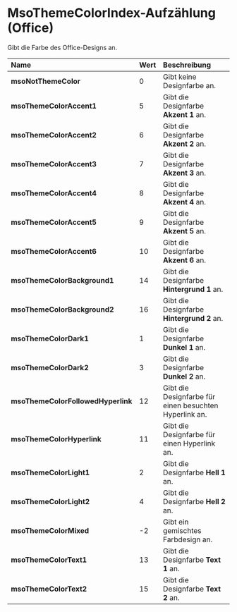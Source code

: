 
# MsoThemeColorIndex-Aufzählung (Office)

Gibt die Farbe des Office-Designs an.



|**Name**|**Wert**|**Beschreibung**|
|:-----|:-----|:-----|
|**msoNotThemeColor**|0|Gibt keine Designfarbe an.|
|**msoThemeColorAccent1**|5|Gibt die Designfarbe  **Akzent 1** an.|
|**msoThemeColorAccent2**|6|Gibt die Designfarbe  **Akzent 2** an.|
|**msoThemeColorAccent3**|7|Gibt die Designfarbe  **Akzent 3** an.|
|**msoThemeColorAccent4**|8|Gibt die Designfarbe  **Akzent 4** an.|
|**msoThemeColorAccent5**|9|Gibt die Designfarbe  **Akzent 5** an.|
|**msoThemeColorAccent6**|10|Gibt die Designfarbe  **Akzent 6** an.|
|**msoThemeColorBackground1**|14|Gibt die Designfarbe  **Hintergrund 1** an.|
|**msoThemeColorBackground2**|16|Gibt die Designfarbe  **Hintergrund 2** an.|
|**msoThemeColorDark1**|1|Gibt die Designfarbe  **Dunkel 1** an.|
|**msoThemeColorDark2**|3|Gibt die Designfarbe  **Dunkel 2** an.|
|**msoThemeColorFollowedHyperlink**|12|Gibt die Designfarbe für einen besuchten Hyperlink an.|
|**msoThemeColorHyperlink**|11|Gibt die Designfarbe für einen Hyperlink an.|
|**msoThemeColorLight1**|2|Gibt die Designfarbe  **Hell 1** an.|
|**msoThemeColorLight2**|4|Gibt die Designfarbe  **Hell 2** an.|
|**msoThemeColorMixed**|-2|Gibt ein gemischtes Farbdesign an.|
|**msoThemeColorText1**|13|Gibt die Designfarbe  **Text 1** an.|
|**msoThemeColorText2**|15|Gibt die Designfarbe  **Text 2** an.|
